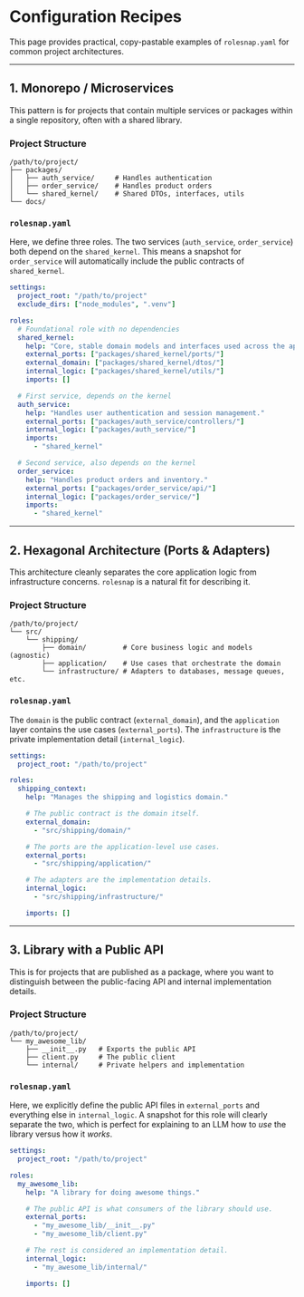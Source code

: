 # Configuration Recipes

This page provides practical, copy-pastable examples of `rolesnap.yaml` for common project architectures.

---

## 1. Monorepo / Microservices

This pattern is for projects that contain multiple services or packages within a single repository, often with a shared library.

### Project Structure

```
/path/to/project/
├── packages/
│   ├── auth_service/     # Handles authentication
│   ├── order_service/    # Handles product orders
│   └── shared_kernel/    # Shared DTOs, interfaces, utils
└── docs/
```

### `rolesnap.yaml`

Here, we define three roles. The two services (`auth_service`, `order_service`) both depend on the `shared_kernel`. This means a snapshot for `order_service` will automatically include the public contracts of `shared_kernel`.

```yaml
settings:
  project_root: "/path/to/project"
  exclude_dirs: ["node_modules", ".venv"]

roles:
  # Foundational role with no dependencies
  shared_kernel:
    help: "Core, stable domain models and interfaces used across the application."
    external_ports: ["packages/shared_kernel/ports/"]
    external_domain: ["packages/shared_kernel/dtos/"]
    internal_logic: ["packages/shared_kernel/utils/"]
    imports: []

  # First service, depends on the kernel
  auth_service:
    help: "Handles user authentication and session management."
    external_ports: ["packages/auth_service/controllers/"]
    internal_logic: ["packages/auth_service/"]
    imports:
      - "shared_kernel"

  # Second service, also depends on the kernel
  order_service:
    help: "Handles product orders and inventory."
    external_ports: ["packages/order_service/api/"]
    internal_logic: ["packages/order_service/"]
    imports:
      - "shared_kernel"
```

---

## 2. Hexagonal Architecture (Ports & Adapters)

This architecture cleanly separates the core application logic from infrastructure concerns. `rolesnap` is a natural fit for describing it.

### Project Structure

```
/path/to/project/
└── src/
    └── shipping/
        ├── domain/         # Core business logic and models (agnostic)
        ├── application/    # Use cases that orchestrate the domain
        └── infrastructure/ # Adapters to databases, message queues, etc.
```

### `rolesnap.yaml`

The `domain` is the public contract (`external_domain`), and the `application` layer contains the use cases (`external_ports`). The `infrastructure` is the private implementation detail (`internal_logic`).

```yaml
settings:
  project_root: "/path/to/project"

roles:
  shipping_context:
    help: "Manages the shipping and logistics domain."

    # The public contract is the domain itself.
    external_domain:
      - "src/shipping/domain/"

    # The ports are the application-level use cases.
    external_ports:
      - "src/shipping/application/"

    # The adapters are the implementation details.
    internal_logic:
      - "src/shipping/infrastructure/"

    imports: []
```

---

## 3. Library with a Public API

This is for projects that are published as a package, where you want to distinguish between the public-facing API and internal implementation details.

### Project Structure

```
/path/to/project/
└── my_awesome_lib/
    ├── __init__.py   # Exports the public API
    ├── client.py     # The public client
    └── internal/     # Private helpers and implementation
```

### `rolesnap.yaml`

Here, we explicitly define the public API files in `external_ports` and everything else in `internal_logic`. A snapshot for this role will clearly separate the two, which is perfect for explaining to an LLM how to *use* the library versus how it *works*.

```yaml
settings:
  project_root: "/path/to/project"

roles:
  my_awesome_lib:
    help: "A library for doing awesome things."

    # The public API is what consumers of the library should use.
    external_ports:
      - "my_awesome_lib/__init__.py"
      - "my_awesome_lib/client.py"

    # The rest is considered an implementation detail.
    internal_logic:
      - "my_awesome_lib/internal/"

    imports: []
```
